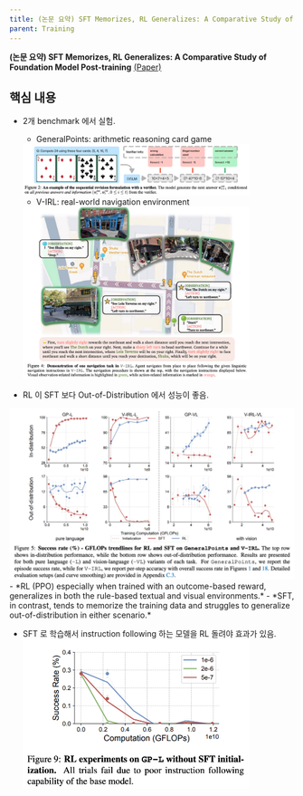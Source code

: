```yaml
---
title: (논문 요약) SFT Memorizes, RL Generalizes: A Comparative Study of Foundation Model Post-training
parent: Training
---
```


**(논문 요약) SFT Memorizes, RL Generalizes: A Comparative Study of Foundation Model Post-training** [(Paper)](https://arxiv.org/pdf/2501.17161)

## 핵심 내용
- 2개 benchmark 에서 실험.
   - GeneralPoints: arithmetic reasoning card game   
   <img src="/data/papers/sft-rl/generalpoints.png" width="400" />

   - V-IRL: real-world navigation environment   
   <img src="/data/papers/sft-rl/v-irl.png" width="400" />

- RL 이 SFT 보다 Out-of-Distribution 에서 성능이 좋음.  
<img src="/data/papers/sft-rl/result.png" width="800" />
   - *RL (PPO) especially when trained with an outcome-based reward, generalizes in both the rule-based textual and visual environments.*
   - *SFT, in contrast, tends to memorize the training data and struggles to generalize out-of-distribution in either scenario.* 

 - SFT 로 학습해서 instruction following 하는 모델을 RL 돌려야 효과가 있음.  
   <img src="/data/papers/sft-rl/sft-help.png" width="400" />



